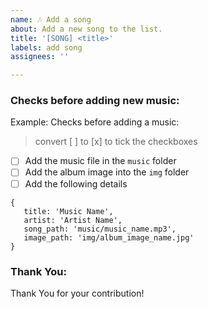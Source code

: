 ```yaml
---
name: 🎶 Add a song
about: Add a new song to the list.
title: '[SONG] <title>'
labels: add song
assignees: ''

---
```


### Checks before adding new music:
   
Example: Checks before adding a music: 
>convert [ ] to [x] to tick the checkboxes
- [ ] Add the music file in the `music` folder
- [ ] Add the album image into the `img` folder
- [ ] Add the following details 

```
{
   title: 'Music Name',
   artist: 'Artist Name',
   song_path: 'music/music_name.mp3',
   image_path: 'img/album_image_name.jpg'
}
```

### Thank You:

Thank You for your contribution! 



